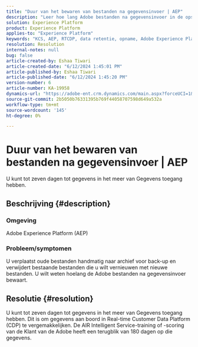 ```yaml
---
title: "Duur van het bewaren van bestanden na gegevensinvoer | AEP"
description: "Leer hoe lang Adobe bestanden na gegevensinvoer in de opslag houdt."
solution: Experience Platform
product: Experience Platform
applies-to: "Experience Platform"
keywords: "KCS, AEP, RTCDP, data retentie, opname, Adobe Experience Platform, Experience Platform, data Lake"
resolution: Resolution
internal-notes: null
bug: false
article-created-by: Eshaa Tiwari
article-created-date: "6/12/2024 1:45:01 PM"
article-published-by: Eshaa Tiwari
article-published-date: "6/12/2024 1:45:20 PM"
version-number: 6
article-number: KA-19958
dynamics-url: "https://adobe-ent.crm.dynamics.com/main.aspx?forceUCI=1&pagetype=entityrecord&etn=knowledgearticle&id=9c5b47f2-c128-ef11-840a-6045bd029b18"
source-git-commit: 2b5050b76331395b769f44058707598d649a532a
workflow-type: tm+mt
source-wordcount: '145'
ht-degree: 0%

---
```


# Duur van het bewaren van bestanden na gegevensinvoer | AEP


U kunt tot zeven dagen tot gegevens in het meer van Gegevens toegang hebben.

## Beschrijving {#description}


### <b>Omgeving</b>

Adobe Experience Platform (AEP)

### <b>Probleem/symptomen</b>

U verplaatst oude bestanden handmatig naar archief voor back-up en verwijdert bestaande bestanden die u wilt vernieuwen met nieuwe bestanden. U wilt weten hoelang de Adobe bestanden na gegevensinvoer bewaart.




## Resolutie {#resolution}


U kunt tot zeven dagen tot gegevens in het meer van Gegevens toegang hebben. Dit is om gegevens aan boord in Real-time Customer Data Platform (CDP) te vergemakkelijken. De AIR Intelligent Service-training of -scoring van de Klant van de Adobe heeft een terugblik van 180 dagen op die gegevens.
